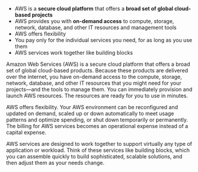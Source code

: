 - AWS is a **secure cloud platform** that offers a **broad set of global cloud-based projects**
- AWS provides you with **on-demand access** to compute, storage, network, database, and other IT resources and management tools
- AWS offers flexibility
- You pay only for the individual services you need, for as long as you use them
- AWS services work together like building blocks

Amazon Web Services (AWS) is a secure cloud platform that offers a broad set of global cloud-based products. Because these products are delivered over the internet, you have on-demand access to the compute, storage, network, database, and other IT resources that you might need for your projects—and the tools to manage them. You can immediately provision and launch AWS resources. The resources are ready for you to use in minutes.

AWS offers flexibility. Your AWS environment can be reconfigured and updated on demand, scaled up or down automatically to meet usage patterns and optimize spending, or shut down temporarily or permanently. The billing for AWS services becomes an operational expense instead of a capital expense.

AWS services are designed to work together to support virtually any type of application or workload. Think of these services like building blocks, which you can assemble quickly to build sophisticated, scalable solutions, and then adjust them as your needs change.
